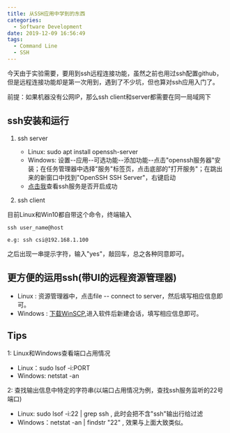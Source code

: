 ```yaml
---
title: 从SSH应用中学到的东西
categories:
  - Software Development
date: 2019-12-09 16:56:49
tags:
  - Command Line
  - SSH
---
```

今天由于实验需要，要用到ssh远程连接功能，虽然之前也用过ssh配置github，但是远程连接功能却是第一次用到，遇到了不少坑，但也算对ssh应用入门了。

前提：如果机器没有公网IP，那么ssh client和server都需要在同一局域网下

## ssh安装和运行
1. ssh server
    
     * Linux: sudo apt install openssh-server
     * Windows: 设置--应用--可选功能--添加功能--点击"openssh服务器"安装；在任务管理器中选择"服务"标签页，点击底部的"打开服务"；在跳出来的新窗口中找到"OpenSSH SSH Server"，右键启动
     * [点击我](#jump)查看ssh服务是否开启成功

2. ssh client

目前Linux和Win10都自带这个命令，终端输入
```
ssh user_name@host

e.g: ssh csi@192.168.1.100 
```
之后出现一串提示字符，输入"yes"，敲回车，总之各种同意即可。


## 更方便的运用ssh(带UI的远程资源管理器)

* Linux : 资源管理器中，点击file -- connect to server，然后填写相应信息即可。
* Windows : [下载WinSCP](https://winscp.net/eng/index.php),进入软件后新建会话，填写相应信息即可。


## Tips
<span id="jump">1: Linux和Windows查看端口占用情况</span>

* Linux：sudo lsof -i:PORT
* Windows: netstat -an

2: 查找输出信息中特定的字符串(以端口占用情况为例，查找ssh服务监听的22号端口)
         
* Linux: sudo lsof -i:22 | grep ssh , 此时会把不含"ssh"输出行给过滤
* Windows：netstat -an | findstr "22" , 效果与上面大致类似。



